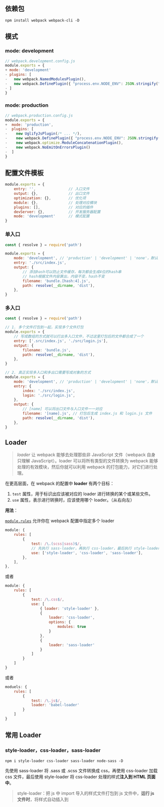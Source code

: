 ## 依赖包

```shell
npm install webpack webpack-cli -D
```



## 模式

### mode: development

```js
// webpack.development.config.js
module.exports = {
+ mode: 'development'
- plugins: [
-   new webpack.NamedModulesPlugin(),
-   new webpack.DefinePlugin({ "process.env.NODE_ENV": JSON.stringify("development") }),
- ]
}
```

### mode: production

```js
// webpack.production.config.js
module.exports = {
+  mode: 'production',
-  plugins: [
-    new UglifyJsPlugin(/* ... */),
-    new webpack.DefinePlugin({ "process.env.NODE_ENV": JSON.stringify("production") }),
-    new webpack.optimize.ModuleConcatenationPlugin(),
-    new webpack.NoEmitOnErrorsPlugin()
-  ]
}
```



## 配置文件模板

```js
module.exports = {
    entry: '',               // 入口文件
    output: {},              // 出口文件
    optimization: {},		 // 优化项
    module: {},              // 处理对应模块
    plugins: [],             // 对应的插件
    devServer: {},           // 开发服务器配置
    mode: 'development'      // 模式配置
}
```

### 单入口

```js
const { resolve } = require('path')

module.exports = {
    mode: 'development', // 'production' | 'development' | 'none'，默认 production
    entry: './src/index.js',
    output: {
        // 添加hash可以防止文件缓存，每次都会生成4位的hash串
        // hash根据文件内容算出，内容不变，hash不变
        filename: 'bundle.[hash:4].js',
        path: resolve(__dirname, 'dist'),
    }, 
}
```

### 多入口

```js
const { resolve } = require('path')

// 1. 多个文件打包到一起，实现多个文件打包
module.exports = {
    // 写成数组的方式就可以打出多入口文件，不过这里打包后的文件都合成了一个
    entry: ['.src/index.js', './src/login.js'],
    output: {
        filename: 'bundle.js',
        path: resolve(__dirname, 'dist'),
    },
}

// 2. 真正实现多入口和多出口需要写成对象的方式
module.exports = {
    mode: 'development', // 'production' | 'development' | 'none'，默认 production
    entry: {
        index: './src/index.js',
        login: './src/login.js',
    },
    output: {
        // [name] 可以将出口文件与入口文件一一对应
        filename: '[name].js', // 打包后生成 index.js 和 login.js 文件
        path: resolve(__dirname, 'dist'),
    },
}
```



## Loader

> *loader* 让 webpack 能够去处理那些非 JavaScript 文件（webpack 自身只理解 JavaScript）。loader 可以将所有类型的文件转换为 webpack 能够处理的有效模块，然后你就可以利用 webpack 的打包能力，对它们进行处理。

在更高层面，在 webpack 的配置中 **loader** 有两个目标：

1. `test` 属性，用于标识出应该被对应的 loader 进行转换的某个或某些文件。
2. `use` 属性，表示进行转换时，应该使用哪个 loader。（从右向左）

**用法**：

[`module.rules`](https://www.webpackjs.com/configuration/module/#module-rules) 允许你在 webpack 配置中指定多个 loader

```js
module: {
    rules: [
        {
            test: /\.(scss|sass)$/,
            // 先执行 sass-loader，再执行 css-loader，最后执行 style-loader
            use: ['style-loader', 'css-loader', 'sass-loader'],
        },
    ],
},
```

或者

```js
module: {
    rules: [
        {
            test: /\.css$/,
            use: [
                { loader: 'style-loader' },
                {
                    loader: 'css-loader',
                    options: {
                        modules: true
                    }
                },
                {
                    loader: 'sass-loader'
                }
            ]
        }
    ]
}
```

或者

```js
moduels: {
    rules: [
        {
            test: /\.js$/,
        	loader: 'babel-loader'
        }
    ]
}
```



## 常用 Loader

### style-loader，css-loader，sass-loader

```shell
npm i style-loader css-loader sass-loader node-sass -D
```

先使用 sass-loader 将 .sass 或 .scss 文件转换成 css，再使用 css-loader 加载 css 文件，最后使用 style-loader 将 css-loader 处理的样式**注入到 HTML 页面中**。

> style-loader：把 js 中 import 导入的样式文件打包到 js 文件中，**运行 js 文件时**，将样式自动插入到<style>标签中。

```js
module: {
    rules: [
        {
            test: /\.css$/, // 解析css
            use: ['style-loader', 'css-loader', 'sass-loader'], // 从左向右解析
        },
    ],
},
```

### file-loader，url-loader

```shell
npm i file-loader url-loader -D
```

在入口文件中引入图片 `import ajpg from './a.jpg'` 或者 import 进的样式中包含图片，需通过 file-loader 或者 url-loader 来解析，否则或报错 `You may need an appropriate loader to handle this file type ...`

```js
module: {
    rules: [
        {
            test: /\.(png|jpg|gif)$/,
            use: [
                {
                    loader: 'file-loader',
                    options: { // 默认文件，dist文件夹下
                        name: '[name].[hash].[ext]', // ext 图片后缀
                        outputPath: 'images/',
                    }
                },
            ],
        },
    ],
},
```

- **file-loader** 用来解析 js 或 css 中的图片，在打包时一定会生成单独的文件

- **url-loader** （url-loader 内部依赖于 file-loader）除了可以做 file-loader 能做的事情，还可以通过配置规则将一定范围大小的图片打包成 base64 的字符串，放到打包好的 js 中，而不是单独生成一个图片文件，从而较少 http 请求。**当图片大于配置范围时，会调用 file-loader 来解析，所以使用 url-loader 必须也要安装 file-loader 依赖** `npm i file-loader url-loader -D`

```js
module: {
    rules: [
        {
            test: /\.(png|jpg|gif)$/,
            use: [
                {
                    loader: 'url-loader',
                    options: {
                        name: '[name].[hash].[ext]', // ext 图片后缀
                        outputPath: 'images/',
                        limit: 8192, // 小于8k的图片自动转成base64格式，并且不会存在实体图片
                    },
                },
            ],
        },
    ]
}
```

url-loader 默认将所有图片打包成 base64，若图片太大，打包后的 js 就会很大，所以最好设定好 limit。

字体图标和 svg 图片都可以通过 file-loader 或 url-loader 来解析

```js
module: {
    rules: [
        {
            test: /\.(eot|ttf|woff|svg)$/,
            use: 'file-loader' // 或者 url-loader
        }
    ]
}
```

### html-withimg-loader

```shell
npm i html-withimg-loader -D
```

> file-loader，url-loader 可处理 js 和 import 进的 css (区别去 html 中手动引入的 css) 中的图片
>
> 页面中使用的 img 标签引用的图片地址需要 html-withimg-loader 来帮我们处理

```js
module: {
    rules: [
        {
            test: /\.(htm|html)$/,
            use: 'html-withimg-loader',
        },
    ]
}
```

若打包后的 img 标签不正确 `<img src={"default":"images/b.740fd71e606c553b4cc043b5f9f51895.jpg"} alt="" />`，需在处理图片的 file-loader 或 url-loader 里增加选项 esModule: false

> file-loader 新版本默认使用了 esModule 语法，造成了引用图片文件时的方式和以前的版本不一样

所以：

```js
module: {
    rules: [
        {
            test: /\.(png|jpg|gif)$/,
            use: [
                {
                    loader: 'url-loader',
                    options: {
                        name: '[name].[hash].[ext]', // ext 图片后缀
                        outputPath: 'images/',
                        limit: 8192, // 小于8k的图片自动转成base64格式，并且不会存在实体图片
                        esModule: false,
                    },
                },
            ],
        },
        {
            test: /\.(htm|html)$/,
            use: 'html-withimg-loader',
        },
    ]
}
```

### postcss-loader，autoprefixer

```sh
npm i postcss-loader autoprefixer -D
```

> 通过 postcss 中的 autoprefixer 可以实现将 CSS3 中的一些需要兼容写法的属性添加响应的前缀，这样省去我们不少的时间

在 webpack.config.js 同级下创建文件 postcss.config.js

```js
// postcss.config.js
module.exports = {
  plugins: [require('autoprefixer')], // 引用该插件即可了
}
```

```js
// webpack.config.js
module: {
    rules: [
        {
            test: /\.css$/, // 解析css
            // use: ['style-loader', 'css-loader', 'sass-loader'], // 从左向右解析
            // 使用 mini-css-extract-plugin 后，就不用 style-loader
            use: [
                {
                    loader: MiniCssExtractPlugin.loader,
                },
                'css-loader',
                'postcss-loader',
                'sass-loader',
            ],
        },
    ]
}
```

若打包时报错 `PostCSS plugin autoprefixer requires PostCSS 8`，降级 autoprefixer: ^9.8.6

```shell
npm uninstall autoprefixer -D
npm i autoprefixer@9.8.6 -D
```

### babel

> **Babel 是一个 JavaScript 编译器**
>
> Babel 是一个工具链，主要用于将 ECMAScript 2015+ 版本的代码转换为向后兼容的 JavaScript 语法，以便能够运行在当前和旧版本的浏览器或其他环境中。

方法一：

```shell
npm i babel-loader @babel/core @babel/preset-env @babel/plugin-transform-runtime -D
npm i @babel/runtime -S
## @babel/plugin-transform-runtime 依赖于 @babel/runtime
```

```js
// .babelrc
{
    "presets": [
        "@babel/preset-env"
    ],
    "plugins": [
        "@babel/plugin-transform-runtime"
    ]
}

// webpack.config.js
moduels: {
    rules: [
        {
            test: /\.js$/,
        	loader: 'babel-loader'
        }
    ]
}
```

方法二：

```shell
npm i @babel/core babel-loader @babel/preset-env -D
```

```js
module: {
    rules: [
        {
            test:/\.js$/,
            use: {
                loader: 'babel-loader',
                // 配置选项里的presets
                // 包含ES6还有之后的版本和那些仅仅是草案的内容
                options: {
                    presets: ['@babel/preset-env']
                }
            }
            include: /src/,          // 只转化src目录下的js
            exclude: /node_modules/  // 排除掉node_modules，优化打包速度
        }
    ]
}
```



## 常用 Plugin

### html-webpack-plugin

> 基于 html 模板生成打包后的 html 文件

```shell
npm i html-webpack-plugin -D
```

```js
const { resolve } = require('path')
const HtmlWebpackPlugin = require('html-webpack-plugin')

// 单入口
plugins: [
    new HtmlWebpackPlugin({
        template: resolve(__dirname, 'src/index.html'),
        filename: 'index.html',
        hash: true, // 会在打包好的bundle.js后面加上完整hash串(bundle.js?xxxxxxxxxx)
    })
]

// 多入口
plugins: [
    new HtmlWebpackPlugin({
        template: './src/index.html',
        filename: 'index.html',
        chunks: ['index'], // 对应关系,index.js对应的是index.html
    }),
    new HtmlWebpackPlugin({
        template: './src/login.html',
        filename: 'login.html',
        chunks: ['login'], // 对应关系,login.js对应的是login.html
    }),
],
```

### webpack-dev-server

> 热编译，热刷新 HMR（HotModuleReplacement）

```shell
npm i webpack-dev-server -D
```

```js
const webpack = require('webpack')

{
    //  可选，如果打包路径不是 dist 可在此修改
    devServer: {
        contentBase: './dist',
        host: 'localhost',      // 默认是localhost
        port: 3000,             // 端口
        open: true,             // 自动打开浏览器
        hot: true               // 开启热更新
    },

    plugins: [
        // 热更新，热更新不是刷新
        new webpack.HotModuleReplacementPlugin()
    ]
}

// 此时还没完虽然配置了插件和开启了热更新，但实际上并不会生效
// 还需要在主要的js文件里写入下面这段代码
// index.js
if (module.hot) {
    // 实现热更新，只重新加载修改过的文件，不会刷新整个页面
    module.hot.accept();
}

// package.json
"scripts": {
    "hot": "webpack-dev-server"
},
```

`webpack --watch` 可以监听文件变化，热编译，但无法刷新页面（热刷新）

### clean-webpack-plugin

> 清除构建文件夹（dist）

```js
plugins: [
    new CleanWebpackPlugin(),
],
```

### copy-webpack-plugin

> 复制静态资源文件

```js
plugins: [
    new CopyWebpackPlugin([
        // {output}/file.txt
        { from: 'from/file.txt' },

        // equivalent
        'from/file.txt',

        // {output}/to/file.txt
        { from: 'from/file.txt', to: 'to/file.txt' },

        // {output}/to/directory/file.txt
        { from: 'from/file.txt', to: 'to/directory' },

        // Copy directory contents to {output}/
        { from: 'from/directory' },

        // Copy directory contents to {output}/to/directory/
        { from: 'from/directory', to: 'to/directory' },

        // Copy glob results to /absolute/path/
        { from: 'from/directory/**/*', to: '/absolute/path' },

        // Copy glob results (with dot files) to /absolute/path/
        {
            from: {
                glob:'from/directory/**/*',
                dot: true
            },
            to: '/absolute/path'
        },

        // Copy glob results, relative to context
        {
            context: 'from/directory',
            from: '**/*',
            to: '/absolute/path'
        },

        // {output}/file/without/extension
        {
            from: 'path/to/file.txt',
            to: 'file/without/extension',
            toType: 'file'
        },

        // {output}/directory/with/extension.ext/file.txt
        {
            from: 'path/to/file.txt',
            to: 'directory/with/extension.ext',
            toType: 'dir'
        }
    ], {
        ignore: [
            // Doesn't copy any files with a txt extension    
            '*.txt',

            // Doesn't copy any file, even if they start with a dot
            '**/*',

            // Doesn't copy any file, except if they start with a dot
            { glob: '**/*', dot: false }
        ],

        // By default, we only copy modified files during
        // a watch or webpack-dev-server build. Setting this
        // to `true` copies all files.
        copyUnmodified: true
    })
]
```

### mini-css-extract-plugin

> 将 CSS 提取为独立的文件的插件，对每个包含 css 的 js 文件都会创建一个 CSS 文件，支持按需加载 css 和 sourceMap
>
> extract-text-webpack-plugin 已不推荐使用

- **style-loader**：把 js 中 import 导入的样式文件打包到 js 文件中，***运行 js 文件时***，将样式自动插入到 <style> 标签中。

- **mini-css-extract-plugin**：把 js 中 import 导入的样式文件，单独打包成一个 css 文件，结合 html-webpack-plugin，***以 link 的形式插入到 html 文件中***。
  **注**：此插件不支持HMR，若修改了样式文件，是不能即时在浏览器中显示出来的，需要手动刷新页面。

如果使用了 `mini-css-extract-plugin` 插件，就可以不用 style-loader 了

```js
const MiniCssExtractPlugin = require('mini-css-extract-plugin')

module: {
    rules: [
      {
        test: /\.css$/, // 解析css
        // use: ['style-loader', 'css-loader', 'sass-loader'], // 从左向右解析
        // 使用 mini-css-extract-plugin 后，就不用 style-loader
        use: [
          {
            loader: MiniCssExtractPlugin.loader,
          },
          'css-loader',
          'sass-loader',
        ],
      },
    ],
  },
  plugins: [
    new MiniCssExtractPlugin({
      filename: '[name].css', // 多入口文件时，[name] 和 output [name] 一样，单入口文件，若不设置固定名，则默认为 main.css
    })
  ],
```

### optimize-css-assets-webpack-plugin

> 压缩 CSS

### terser-webpack-plugin

```shell
npm i terser-webpack-plugin -D
```

> 压缩混淆 js，uglifyjs-js-webpack-plugin 不支持 es6 语法

```js
const TerserPlugin = require('terser-webpack-plugin')

module.exports = {
    optimization: {
        minimize: true,
        minimizer: [new TerserPlugin({
            test: /\.js(\?.*)?$/i,
        })],
    },
}
```



## resolve 解析

在 webpack 的配置中，resolve 我们常用来配置别名和省略后缀名

```js
module.exports = {
    resolve: {
        // 别名
        alias: {
            $: './src/jquery.js',
            '@': './src'
        },
        // 省略后缀
        extensions: ['.js', '.json', '.css']
    },
}
```



## 提取公共代码